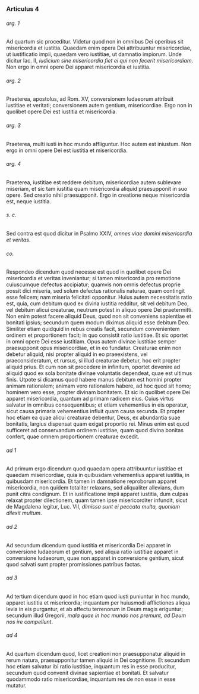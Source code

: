 ### Articulus 4

###### arg. 1
Ad quartum sic proceditur. Videtur quod non in omnibus Dei operibus sit misericordia et iustitia. Quaedam enim opera Dei attribuuntur misericordiae, ut iustificatio impii, quaedam vero iustitiae, ut damnatio impiorum. Unde dicitur Iac. II, *iudicium sine misericordia fiet ei qui non fecerit misericordiam*. Non ergo in omni opere Dei apparet misericordia et iustitia.

###### arg. 2
Praeterea, apostolus, ad Rom. XV, conversionem Iudaeorum attribuit iustitiae et veritati; conversionem autem gentium, misericordiae. Ergo non in quolibet opere Dei est iustitia et misericordia.

###### arg. 3
Praeterea, multi iusti in hoc mundo affliguntur. Hoc autem est iniustum. Non ergo in omni opere Dei est iustitia et misericordia.

###### arg. 4
Praeterea, iustitiae est reddere debitum, misericordiae autem sublevare miseriam, et sic tam iustitia quam misericordia aliquid praesupponit in suo opere. Sed creatio nihil praesupponit. Ergo in creatione neque misericordia est, neque iustitia.

###### s. c.
Sed contra est quod dicitur in Psalmo XXIV, *omnes viae domini misericordia et veritas*.

###### co.
Respondeo dicendum quod necesse est quod in quolibet opere Dei misericordia et veritas inveniantur; si tamen misericordia pro remotione cuiuscumque defectus accipiatur; quamvis non omnis defectus proprie possit dici miseria, sed solum defectus rationalis naturae, quam contingit esse felicem; nam miseria felicitati opponitur. Huius autem necessitatis ratio est, quia, cum debitum quod ex divina iustitia redditur, sit vel debitum Deo, vel debitum alicui creaturae, neutrum potest in aliquo opere Dei praetermitti. Non enim potest facere aliquid Deus, quod non sit conveniens sapientiae et bonitati ipsius; secundum quem modum diximus aliquid esse debitum Deo. Similiter etiam quidquid in rebus creatis facit, secundum convenientem ordinem et proportionem facit; in quo consistit ratio iustitiae. Et sic oportet in omni opere Dei esse iustitiam. Opus autem divinae iustitiae semper praesupponit opus misericordiae, et in eo fundatur. Creaturae enim non debetur aliquid, nisi propter aliquid in eo praeexistens, vel praeconsideratum, et rursus, si illud creaturae debetur, hoc erit propter aliquid prius. Et cum non sit procedere in infinitum, oportet devenire ad aliquid quod ex sola bonitate divinae voluntatis dependeat, quae est ultimus finis. Utpote si dicamus quod habere manus debitum est homini propter animam rationalem; animam vero rationalem habere, ad hoc quod sit homo; hominem vero esse, propter divinam bonitatem. Et sic in quolibet opere Dei apparet misericordia, quantum ad primam radicem eius. Cuius virtus salvatur in omnibus consequentibus; et etiam vehementius in eis operatur, sicut causa primaria vehementius influit quam causa secunda. Et propter hoc etiam ea quae alicui creaturae debentur, Deus, ex abundantia suae bonitatis, largius dispensat quam exigat proportio rei. Minus enim est quod sufficeret ad conservandum ordinem iustitiae, quam quod divina bonitas confert, quae omnem proportionem creaturae excedit.

###### ad 1
Ad primum ergo dicendum quod quaedam opera attribuuntur iustitiae et quaedam misericordiae, quia in quibusdam vehementius apparet iustitia, in quibusdam misericordia. Et tamen in damnatione reproborum apparet misericordia, non quidem totaliter relaxans, sed aliqualiter allevians, dum punit citra condignum. Et in iustificatione impii apparet iustitia, dum culpas relaxat propter dilectionem, quam tamen ipse misericorditer infundit, sicut de Magdalena legitur, Luc. VII, *dimissa sunt ei peccata multa, quoniam dilexit multum*.

###### ad 2
Ad secundum dicendum quod iustitia et misericordia Dei apparet in conversione Iudaeorum et gentium, sed aliqua ratio iustitiae apparet in conversione Iudaeorum, quae non apparet in conversione gentium, sicut quod salvati sunt propter promissiones patribus factas.

###### ad 3
Ad tertium dicendum quod in hoc etiam quod iusti puniuntur in hoc mundo, apparet iustitia et misericordia; inquantum per huiusmodi afflictiones aliqua levia in eis purgantur, et ab affectu terrenorum in Deum magis eriguntur; secundum illud Gregorii, *mala quae in hoc mundo nos premunt, ad Deum nos ire compellunt*.

###### ad 4
Ad quartum dicendum quod, licet creationi non praesupponatur aliquid in rerum natura, praesupponitur tamen aliquid in Dei cognitione. Et secundum hoc etiam salvatur ibi ratio iustitiae, inquantum res in esse producitur, secundum quod convenit divinae sapientiae et bonitati. Et salvatur quodammodo ratio misericordiae, inquantum res de non esse in esse mutatur.

